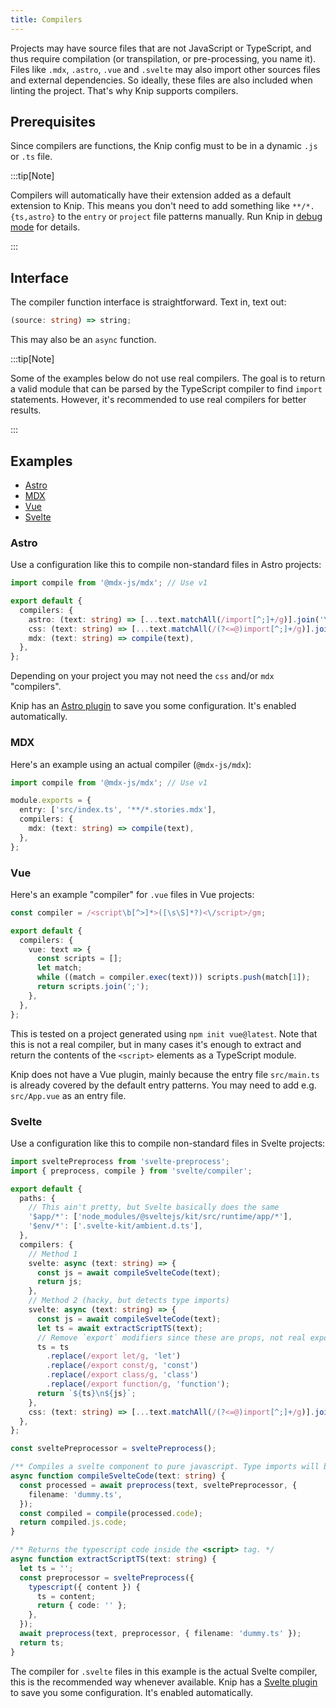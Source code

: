 ```yaml
---
title: Compilers
---
```


Projects may have source files that are not JavaScript or TypeScript, and thus
require compilation (or transpilation, or pre-processing, you name it). Files
like `.mdx`, `.astro`, `.vue` and `.svelte` may also import other sources files
and external dependencies. So ideally, these files are also included when
linting the project. That's why Knip supports compilers.

## Prerequisites

Since compilers are functions, the Knip config must to be in a dynamic `.js` or
`.ts` file.

:::tip[Note]

Compilers will automatically have their extension added as a default extension
to Knip. This means you don't need to add something like `**/*.{ts,astro}` to
the `entry` or `project` file patterns manually. Run Knip in [debug mode][1] for
details.

:::

## Interface

The compiler function interface is straightforward. Text in, text out:

```ts
(source: string) => string;
```

This may also be an `async` function.

:::tip[Note]

Some of the examples below do not use real compilers. The goal is to return a
valid module that can be parsed by the TypeScript compiler to find `import`
statements. However, it's recommended to use real compilers for better results.

:::

## Examples

- [Astro][2]
- [MDX][3]
- [Vue][4]
- [Svelte][5]

### Astro

Use a configuration like this to compile non-standard files in Astro projects:

```ts
import compile from '@mdx-js/mdx'; // Use v1

export default {
  compilers: {
    astro: (text: string) => [...text.matchAll(/import[^;]+/g)].join('\n'),
    css: (text: string) => [...text.matchAll(/(?<=@)import[^;]+/g)].join('\n'),
    mdx: (text: string) => compile(text),
  },
};
```

Depending on your project you may not need the `css` and/or `mdx` "compilers".

Knip has an [Astro plugin][6] to save you some configuration. It's enabled
automatically.

### MDX

Here's an example using an actual compiler (`@mdx-js/mdx`):

```ts title="knip.ts"
import compile from '@mdx-js/mdx'; // Use v1

module.exports = {
  entry: ['src/index.ts', '**/*.stories.mdx'],
  compilers: {
    mdx: (text: string) => compile(text),
  },
};
```

### Vue

Here's an example "compiler" for `.vue` files in Vue projects:

```ts title="knip.ts"
const compiler = /<script\b[^>]*>([\s\S]*?)<\/script>/gm;

export default {
  compilers: {
    vue: text => {
      const scripts = [];
      let match;
      while ((match = compiler.exec(text))) scripts.push(match[1]);
      return scripts.join(';');
    },
  },
};
```

This is tested on a project generated using `npm init vue@latest`. Note that
this is not a real compiler, but in many cases it's enough to extract and return
the contents of the `<script>` elements as a TypeScript module.

Knip does not have a Vue plugin, mainly because the entry file `src/main.ts` is
already covered by the default entry patterns. You may need to add e.g.
`src/App.vue` as an entry file.

### Svelte

Use a configuration like this to compile non-standard files in Svelte projects:

```ts title="knip.ts"
import sveltePreprocess from 'svelte-preprocess';
import { preprocess, compile } from 'svelte/compiler';

export default {
  paths: {
    // This ain't pretty, but Svelte basically does the same
    '$app/*': ['node_modules/@sveltejs/kit/src/runtime/app/*'],
    '$env/*': ['.svelte-kit/ambient.d.ts'],
  },
  compilers: {
    // Method 1
    svelte: async (text: string) => {
      const js = await compileSvelteCode(text);
      return js;
    },
    // Method 2 (hacky, but detects type imports)
    svelte: async (text: string) => {
      const js = await compileSvelteCode(text);
      let ts = await extractScriptTS(text);
      // Remove `export` modifiers since these are props, not real exports.
      ts = ts
        .replace(/export let/g, 'let')
        .replace(/export const/g, 'const')
        .replace(/export class/g, 'class')
        .replace(/export function/g, 'function');
      return `${ts}\n${js}`;
    },
    css: (text: string) => [...text.matchAll(/(?<=@)import[^;]+/g)].join('\n'),
  },
};

const sveltePreprocessor = sveltePreprocess();

/** Compiles a svelte component to pure javascript. Type imports will be discarded. */
async function compileSvelteCode(text: string) {
  const processed = await preprocess(text, sveltePreprocessor, {
    filename: 'dummy.ts',
  });
  const compiled = compile(processed.code);
  return compiled.js.code;
}

/** Returns the typescript code inside the <script> tag. */
async function extractScriptTS(text: string) {
  let ts = '';
  const preprocessor = sveltePreprocess({
    typescript({ content }) {
      ts = content;
      return { code: '' };
    },
  });
  await preprocess(text, preprocessor, { filename: 'dummy.ts' });
  return ts;
}
```

The compiler for `.svelte` files in this example is the actual Svelte compiler,
this is the recommended way whenever available. Knip has a [Svelte plugin][7] to
save you some configuration. It's enabled automatically.

[1]: ../reference/cli.md#--debug
[2]: #astro
[3]: #mdx
[4]: #vue
[5]: #svelte
[6]: ../reference/plugins/astro.md
[7]: ../reference/plugins/svelte.md
